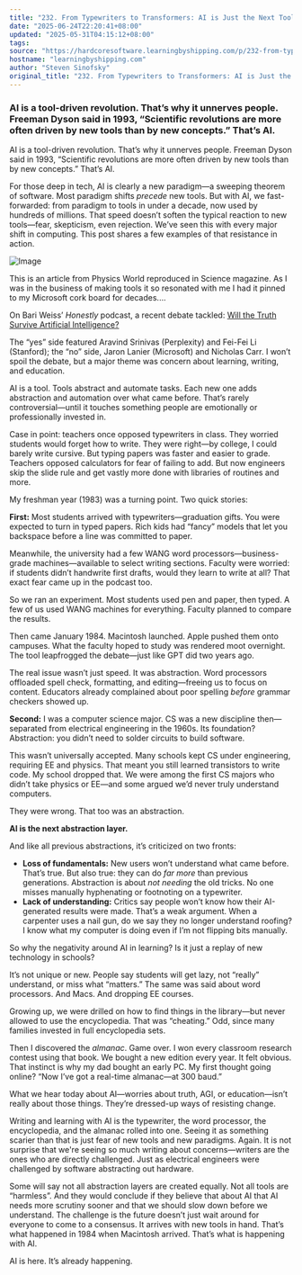 ```yaml
---
title: "232. From Typewriters to Transformers: AI is Just the Next Tools Abstraction"
date: "2025-06-24T22:20:41+08:00"
updated: "2025-05-31T04:15:12+08:00"
tags:
source: "https://hardcoresoftware.learningbyshipping.com/p/232-from-typewriters-to-transformers"
hostname: "learningbyshipping.com"
author: "Steven Sinofsky"
original_title: "232. From Typewriters to Transformers: AI is Just the Next Tools Abstraction"
---
```

### AI is a tool-driven revolution. That’s why it unnerves people. Freeman Dyson said in 1993, “Scientific revolutions are more often driven by new tools than by new concepts.” That’s AI.

AI is a tool-driven revolution. That’s why it unnerves people. Freeman Dyson said in 1993, “Scientific revolutions are more often driven by new tools than by new concepts.” That’s AI.

For those deep in tech, AI is clearly a new paradigm—a sweeping theorem of software. Most paradigm shifts *precede* new tools. But with AI, we fast-forwarded: from paradigm to tools in under a decade, now used by hundreds of millions. That speed doesn’t soften the typical reaction to new tools—fear, skepticism, even rejection. We’ve seen this with every major shift in computing. This post shares a few examples of that resistance in action.

![Image](https://substackcdn.com/image/fetch/$s_!vYLM!)

This is an article from Physics World reproduced in Science magazine. As I was in the business of making tools it so resonated with me I had it pinned to my Microsoft cork board for decades....

On Bari Weiss’ *Honestly* podcast, a recent debate tackled: [Will the Truth Survive Artificial Intelligence?](https://podcasts.apple.com/us/podcast/honestly-with-bari-weiss/id1570872415?i=1000709403982)

The “yes” side featured Aravind Srinivas (Perplexity) and Fei-Fei Li (Stanford); the “no” side, Jaron Lanier (Microsoft) and Nicholas Carr. I won’t spoil the debate, but a major theme was concern about learning, writing, and education.

AI is a tool. Tools abstract and automate tasks. Each new one adds abstraction and automation over what came before. That’s rarely controversial—until it touches something people are emotionally or professionally invested in.

Case in point: teachers once opposed typewriters in class. They worried students would forget how to write. They were right—by college, I could barely write cursive. But typing papers was faster and easier to grade. Teachers opposed calculators for fear of failing to add. But now engineers skip the slide rule and get vastly more done with libraries of routines and more.

My freshman year (1983) was a turning point. Two quick stories:

**First:** Most students arrived with typewriters—graduation gifts. You were expected to turn in typed papers. Rich kids had “fancy” models that let you backspace before a line was committed to paper.

Meanwhile, the university had a few WANG word processors—business-grade machines—available to select writing sections. Faculty were worried: if students didn’t handwrite first drafts, would they learn to write at all? That exact fear came up in the podcast too.

So we ran an experiment. Most students used pen and paper, then typed. A few of us used WANG machines for everything. Faculty planned to compare the results.

Then came January 1984. Macintosh launched. Apple pushed them onto campuses. What the faculty hoped to study was rendered moot overnight. The tool leapfrogged the debate—just like GPT did two years ago.

The real issue wasn’t just speed. It was abstraction. Word processors offloaded spell check, formatting, and editing—freeing us to focus on content. Educators already complained about poor spelling *before* grammar checkers showed up.

**Second:** I was a computer science major. CS was a new discipline then—separated from electrical engineering in the 1960s. Its foundation? Abstraction: you didn’t need to solder circuits to build software.

This wasn’t universally accepted. Many schools kept CS under engineering, requiring EE and physics. That meant you still learned transistors to write code. My school dropped that. We were among the first CS majors who didn’t take physics or EE—and some argued we’d never truly understand computers.

They were wrong. That too was an abstraction.

**AI is the next abstraction layer.**

And like all previous abstractions, it’s criticized on two fronts:

- **Loss of fundamentals:** New users won’t understand what came before. That’s true. But also true: they can do *far more* than previous generations. Abstraction is about *not needing* the old tricks. No one misses manually hyphenating or footnoting on a typewriter.
- **Lack of understanding:** Critics say people won’t know how their AI-generated results were made. That’s a weak argument. When a carpenter uses a nail gun, do we say they no longer understand roofing? I know what my computer is doing even if I’m not flipping bits manually.

So why the negativity around AI in learning? Is it just a replay of new technology in schools?

It’s not unique or new. People say students will get lazy, not “really” understand, or miss what “matters.” The same was said about word processors. And Macs. And dropping EE courses.

Growing up, we were drilled on how to find things in the library—but never allowed to use the encyclopedia. That was “cheating.” Odd, since many families invested in full encyclopedia sets.

Then I discovered the *almanac*. Game over. I won every classroom research contest using that book. We bought a new edition every year. It felt obvious. That instinct is why my dad bought an early PC. My first thought going online? “Now I’ve got a real-time almanac—at 300 baud.”

What we hear today about AI—worries about truth, AGI, or education—isn’t really about those things. They’re dressed-up ways of resisting change.

Writing and learning with AI is the typewriter, the word processor, the encyclopedia, and the almanac rolled into one. Seeing it as something scarier than that is just fear of new tools and new paradigms. Again. It is not surprise that we're seeing so much writing about concerns—writers are the ones who are directly challenged. Just as electrical engineers were challenged by software abstracting out hardware.

Some will say not all abstraction layers are created equally. Not all tools are “harmless”. And they would conclude if they believe that about AI that AI needs more scrutiny sooner and that we should slow down before we understand. The challenge is the future doesn’t just wait around for everyone to come to a consensus. It arrives with new tools in hand. That’s what happened in 1984 when Macintosh arrived. That’s what is happening with AI.

AI is here. It’s already happening.